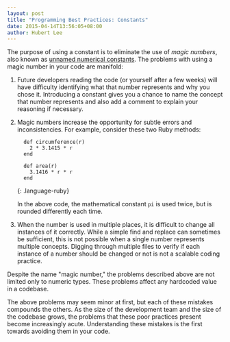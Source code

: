 ```yaml
---
layout: post
title: "Programming Best Practices: Constants"
date: 2015-04-14T13:56:05+08:00
author: Hubert Lee
---
```

The purpose of using a constant is to eliminate the use of *magic numbers*, also
known as
[unnamed numerical constants](https://en.wikipedia.org/wiki/Magic_number_%28programming%29#Unnamed_numerical_constants).
The problems with using a magic number in your code are manifold:

<!--more-->

1. Future developers reading the code (or yourself after a few weeks) will have
  difficulty identifying what that number represents and why you chose it.
  Introducing a constant gives you a chance to name the concept that number
  represents and also add a comment to explain your reasoning if necessary.
2. Magic numbers increase the opportunity for subtle errors and inconsistencies.
   For example, consider these two Ruby methods:

   ~~~
     def circumference(r)
       2 * 3.1415 * r
     end

     def area(r)
       3.1416 * r * r
     end
   ~~~
   {: .language-ruby}

   In the above code, the mathematical constant `pi` is used twice, but is
   rounded differently each time.
3. When the number is used in multiple places, it is difficult to change
  all instances of it correctly. While a simple find and replace can sometimes
  be sufficient, this is not possible when a single number represents multiple
  concepts. Digging through multiple files to verify if each instance of a
  number should be changed or not is not a scalable coding practice.

Despite the name "magic number," the problems described above are not limited
only to numeric types. These problems affect any hardcoded value in a codebase.

The above problems may seem minor at first, but each of these mistakes compounds
the others. As the size of the development team and the size of the codebase
grows, the problems that these poor practices present become increasingly acute.
Understanding these mistakes is the first towards avoiding them in your code.
